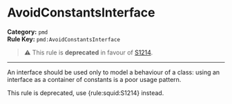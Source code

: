 
# AvoidConstantsInterface
**Category:** `pmd`<br/>
**Rule Key:** `pmd:AvoidConstantsInterface`<br/>
> :warning: This rule is **deprecated** in favour of [S1214](https://rules.sonarsource.com/java/RSPEC-1214).

-----

An interface should be used only to model a behaviour of a class: using an interface as a container of constants is a poor usage pattern.

<p>
  This rule is deprecated, use {rule:squid:S1214} instead.
</p>


